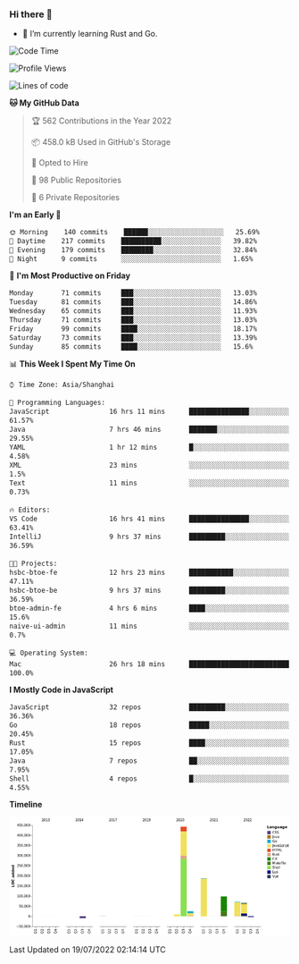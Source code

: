 ### Hi there 👋

- 🌱 I’m currently learning Rust and Go.

<!--START_SECTION:waka-->
![Code Time](http://img.shields.io/badge/Code%20Time-589%20hrs%2016%20mins-blue)

![Profile Views](http://img.shields.io/badge/Profile%20Views-0-blue)

![Lines of code](https://img.shields.io/badge/From%20Hello%20World%20I%27ve%20Written-895%20Thousand%20lines%20of%20code-blue)

**🐱 My GitHub Data** 

> 🏆 562 Contributions in the Year 2022
 > 
> 📦 458.0 kB Used in GitHub's Storage 
 > 
> 💼 Opted to Hire
 > 
> 📜 98 Public Repositories 
 > 
> 🔑 6 Private Repositories  
 > 
**I'm an Early 🐤** 

```text
🌞 Morning    140 commits    ██████░░░░░░░░░░░░░░░░░░░   25.69% 
🌆 Daytime    217 commits    ██████████░░░░░░░░░░░░░░░   39.82% 
🌃 Evening    179 commits    ████████░░░░░░░░░░░░░░░░░   32.84% 
🌙 Night      9 commits      ░░░░░░░░░░░░░░░░░░░░░░░░░   1.65%

```
📅 **I'm Most Productive on Friday** 

```text
Monday       71 commits     ███░░░░░░░░░░░░░░░░░░░░░░   13.03% 
Tuesday      81 commits     ███░░░░░░░░░░░░░░░░░░░░░░   14.86% 
Wednesday    65 commits     ███░░░░░░░░░░░░░░░░░░░░░░   11.93% 
Thursday     71 commits     ███░░░░░░░░░░░░░░░░░░░░░░   13.03% 
Friday       99 commits     ████░░░░░░░░░░░░░░░░░░░░░   18.17% 
Saturday     73 commits     ███░░░░░░░░░░░░░░░░░░░░░░   13.39% 
Sunday       85 commits     ████░░░░░░░░░░░░░░░░░░░░░   15.6%

```


📊 **This Week I Spent My Time On** 

```text
⌚︎ Time Zone: Asia/Shanghai

💬 Programming Languages: 
JavaScript               16 hrs 11 mins      ███████████████░░░░░░░░░░   61.57% 
Java                     7 hrs 46 mins       ███████░░░░░░░░░░░░░░░░░░   29.55% 
YAML                     1 hr 12 mins        █░░░░░░░░░░░░░░░░░░░░░░░░   4.58% 
XML                      23 mins             ░░░░░░░░░░░░░░░░░░░░░░░░░   1.5% 
Text                     11 mins             ░░░░░░░░░░░░░░░░░░░░░░░░░   0.73%

🔥 Editors: 
VS Code                  16 hrs 41 mins      ███████████████░░░░░░░░░░   63.41% 
IntelliJ                 9 hrs 37 mins       █████████░░░░░░░░░░░░░░░░   36.59%

🐱‍💻 Projects: 
hsbc-btoe-fe             12 hrs 23 mins      ███████████░░░░░░░░░░░░░░   47.11% 
hsbc-btoe-be             9 hrs 37 mins       █████████░░░░░░░░░░░░░░░░   36.59% 
btoe-admin-fe            4 hrs 6 mins        ████░░░░░░░░░░░░░░░░░░░░░   15.6% 
naive-ui-admin           11 mins             ░░░░░░░░░░░░░░░░░░░░░░░░░   0.7%

💻 Operating System: 
Mac                      26 hrs 18 mins      █████████████████████████   100.0%

```

**I Mostly Code in JavaScript** 

```text
JavaScript               32 repos            █████████░░░░░░░░░░░░░░░░   36.36% 
Go                       18 repos            █████░░░░░░░░░░░░░░░░░░░░   20.45% 
Rust                     15 repos            ████░░░░░░░░░░░░░░░░░░░░░   17.05% 
Java                     7 repos             ██░░░░░░░░░░░░░░░░░░░░░░░   7.95% 
Shell                    4 repos             █░░░░░░░░░░░░░░░░░░░░░░░░   4.55%

```


**Timeline**

![Chart not found](https://raw.githubusercontent.com/elton/elton/main/charts/bar_graph.png) 


 Last Updated on 19/07/2022 02:14:14 UTC
<!--END_SECTION:waka-->

<!--
**elton/elton** is a ✨ _special_ ✨ repository because its `README.md` (this file) appears on your GitHub profile.

Here are some ideas to get you started:

- 🔭 I’m currently working on ...
- 🌱 I’m currently learning ...
- 👯 I’m looking to collaborate on ...
- 🤔 I’m looking for help with ...
- 💬 Ask me about ...
- 📫 How to reach me: ...
- 😄 Pronouns: ...
- ⚡ Fun fact: ...
-->
